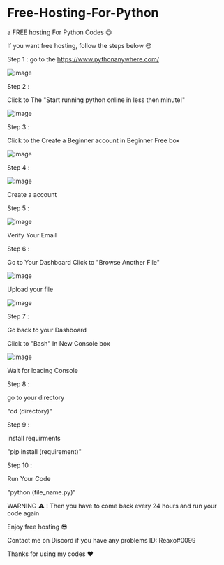 # Free-Hosting-For-Python
a FREE hosting For Python Codes 😋


If you want free hosting, follow the steps below 😎


Step 1 :
go to the https://www.pythonanywhere.com/

![image](https://user-images.githubusercontent.com/110986239/200133130-18fedd7d-26df-4ae5-9c12-af9cd07c80f5.png)

Step 2 :

Click to The "Start running python online in less then minute!"

![image](https://user-images.githubusercontent.com/110986239/200133174-c4d29b0c-296f-4036-bab3-3d8c1c7ec877.png)

Step 3 :

Click to the Create a Beginner account in Beginner Free box

![image](https://user-images.githubusercontent.com/110986239/200133226-bb453792-6d65-4b0a-9783-76b892f7e4d9.png)

Step 4 :

![image](https://user-images.githubusercontent.com/110986239/200133243-339d649d-1cfb-4065-a979-a4c6cc72758a.png)

Create a account 

Step 5 : 

![image](https://user-images.githubusercontent.com/110986239/200133282-b9512e1c-8fc9-46e8-8eff-8aea6fff5385.png)

Verify Your Email 

Step 6 :

Go to Your Dashboard
Click to "Browse Another File"

![image](https://user-images.githubusercontent.com/110986239/200133355-eca15998-3cc7-438e-b8b4-0fb0bb64dfea.png)


Upload your file

![image](https://user-images.githubusercontent.com/110986239/200133367-da5101e4-9d33-45c9-a2c0-51b71d4f0d1e.png)

Step 7 :

Go back to your Dashboard

Click to "Bash" In New Console box

![image](https://user-images.githubusercontent.com/110986239/200133394-b7c67e03-6181-4312-ac81-3d9e5cffde81.png)

Wait for loading Console

Step 8 : 

go to your directory 

"cd (directory)"

Step 9 :

install requirments

"pip install (requirement)"

Step 10 :

Run Your Code 

"python (file_name.py)"


WARNING ⚠ : Then you have to come back every 24 hours and run your code again


Enjoy free hosting 😎


Contact me on Discord if you have any problems
ID: Reaxo#0099


Thanks for using my codes ♥

